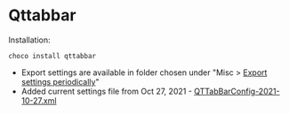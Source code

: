 # Qttabbar

Installation:

    choco install qttabbar

- Export settings are available in folder chosen under "Misc > [Export settings periodically](http://qttabbar.wdfiles.com/local--files/documents/options_msc.html#:~:text=Export%20settings%20periodically)"
- Added current settings file from Oct 27, 2021 - [QTTabBarConfig-2021-10-27.xml](./QTTabBarConfig-2021-10-27.xml) 